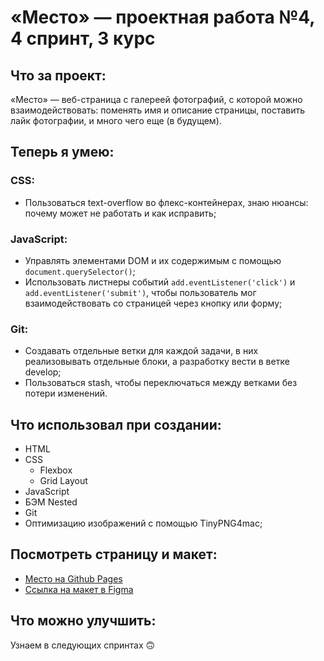 # «Место» — проектная работа №4, 4 спринт, 3 курс

## Что за проект:

«Место» — веб-страница с галереей фотографий, с которой можно взаимодействовать: поменять имя и описание страницы,
поставить лайк фотографии, и много чего еще (в будущем).

## Теперь я умею:

### CSS:

* Пользоваться text-overflow во флекс-контейнерах, знаю нюансы: почему может не работать и как исправить;

### JavaScript:

* Управлять элементами DOM и их содержимым с помощью `document.querySelector()`;
* Использовать листнеры событий `add.eventListener('click')` и `add.eventListener('submit')`, чтобы пользователь мог
  взаимодействовать со страницей через кнопку или форму;

### Git:

* Создавать отдельные ветки для каждой задачи, в них реализовывать отдельные блоки, а разработку вести в ветке develop;
* Пользоваться stash, чтобы переключаться между ветками без потери изменений.

## Что использовал при создании:

* HTML
* CSS
    * Flexbox
    * Grid Layout
* JavaScript
* БЭМ Nested
* Git
* Оптимизацию изображений с помощью TinyPNG4mac;

## Посмотреть страницу и макет:

* [Место на Github Pages](https://mvxim.github.io/mesto/index.html)
* [Ссылка на макет в Figma](https://www.figma.com/file/2cn9N9jSkmxD84oJik7xL7/JavaScript.-Sprint-4?node-id=0%3A1)

## Что можно улучшить:

Узнаем в следующих спринтах 🙃